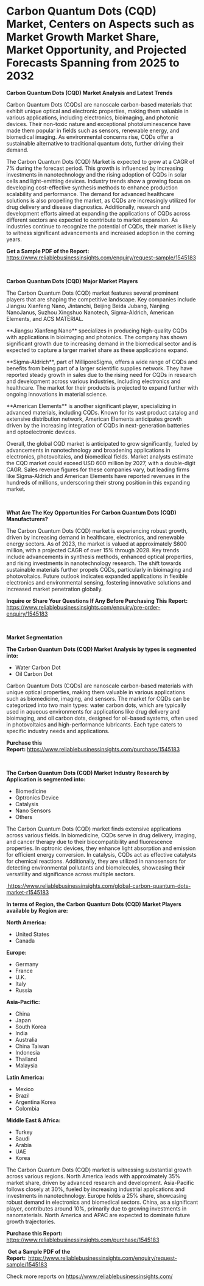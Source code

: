 <p><h1>Carbon Quantum Dots (CQD) Market, Centers on Aspects such as Market Growth Market Share, Market Opportunity, and Projected Forecasts Spanning from 2025 to 2032</h1></p><p><strong>Carbon Quantum Dots (CQD) Market Analysis and Latest Trends</strong></p>
<p><p>Carbon Quantum Dots (CQDs) are nanoscale carbon-based materials that exhibit unique optical and electronic properties, making them valuable in various applications, including electronics, bioimaging, and photonic devices. Their non-toxic nature and exceptional photoluminescence have made them popular in fields such as sensors, renewable energy, and biomedical imaging. As environmental concerns rise, CQDs offer a sustainable alternative to traditional quantum dots, further driving their demand.</p><p>The Carbon Quantum Dots (CQD) Market is expected to grow at a CAGR of 7% during the forecast period. This growth is influenced by increasing investments in nanotechnology and the rising adoption of CQDs in solar cells and light-emitting devices. Industry trends show a growing focus on developing cost-effective synthesis methods to enhance production scalability and performance. The demand for advanced healthcare solutions is also propelling the market, as CQDs are increasingly utilized for drug delivery and disease diagnostics. Additionally, research and development efforts aimed at expanding the applications of CQDs across different sectors are expected to contribute to market expansion. As industries continue to recognize the potential of CQDs, their market is likely to witness significant advancements and increased adoption in the coming years.</p></p>
<p><strong>Get a Sample PDF of the Report:&nbsp;</strong> <a href="https://www.reliablebusinessinsights.com/enquiry/request-sample/1545183?utm_campaign=39&utm_medium=2&utm_source=Github&utm_content=ia&utm_term=02022025&utm_id=carbon-quantum-dots-cqd">https://www.reliablebusinessinsights.com/enquiry/request-sample/1545183</a></p>
<p>&nbsp;</p>
<p><strong>Carbon Quantum Dots (CQD) Major Market Players</strong></p>
<p><p>The Carbon Quantum Dots (CQD) market features several prominent players that are shaping the competitive landscape. Key companies include Jiangsu Xianfeng Nano, Jintanchi, Beijing Beida Jubang, Nanjing NanoJanus, Suzhou Xingshuo Nanotech, Sigma-Aldrich, American Elements, and ACS MATERIAL.</p><p>**Jiangsu Xianfeng Nano** specializes in producing high-quality CQDs with applications in bioimaging and photonics. The company has shown significant growth due to increasing demand in the biomedical sector and is expected to capture a larger market share as these applications expand.</p><p>**Sigma-Aldrich**, part of MilliporeSigma, offers a wide range of CQDs and benefits from being part of a larger scientific supplies network. They have reported steady growth in sales due to the rising need for CQDs in research and development across various industries, including electronics and healthcare. The market for their products is projected to expand further with ongoing innovations in material science.</p><p>**American Elements** is another significant player, specializing in advanced materials, including CQDs. Known for its vast product catalog and extensive distribution network, American Elements anticipates growth driven by the increasing integration of CQDs in next-generation batteries and optoelectronic devices.</p><p>Overall, the global CQD market is anticipated to grow significantly, fueled by advancements in nanotechnology and broadening applications in electronics, photovoltaics, and biomedical fields. Market analysts estimate the CQD market could exceed USD 600 million by 2027, with a double-digit CAGR. Sales revenue figures for these companies vary, but leading firms like Sigma-Aldrich and American Elements have reported revenues in the hundreds of millions, underscoring their strong position in this expanding market.</p></p>
<p>&nbsp;</p>
<p><strong>What Are The Key Opportunities For Carbon Quantum Dots (CQD) Manufacturers?</strong></p>
<p><p>The Carbon Quantum Dots (CQD) market is experiencing robust growth, driven by increasing demand in healthcare, electronics, and renewable energy sectors. As of 2023, the market is valued at approximately $600 million, with a projected CAGR of over 15% through 2028. Key trends include advancements in synthesis methods, enhanced optical properties, and rising investments in nanotechnology research. The shift towards sustainable materials further propels CQDs, particularly in bioimaging and photovoltaics. Future outlook indicates expanded applications in flexible electronics and environmental sensing, fostering innovative solutions and increased market penetration globally.</p></p>
<p><strong>Inquire or Share Your Questions If Any Before Purchasing This Report:</strong> <a href="https://www.reliablebusinessinsights.com/enquiry/pre-order-enquiry/1545183?utm_campaign=39&utm_medium=2&utm_source=Github&utm_content=ia&utm_term=02022025&utm_id=carbon-quantum-dots-cqd">https://www.reliablebusinessinsights.com/enquiry/pre-order-enquiry/1545183</a></p>
<p>&nbsp;</p>
<p><strong>Market Segmentation</strong></p>
<p><strong>The Carbon Quantum Dots (CQD) Market Analysis by types is segmented into:</strong></p>
<p><ul><li>Water Carbon Dot</li><li>Oil Carbon Dot</li></ul></p>
<p><p>Carbon Quantum Dots (CQDs) are nanoscale carbon-based materials with unique optical properties, making them valuable in various applications such as biomedicine, imaging, and sensors. The market for CQDs can be categorized into two main types: water carbon dots, which are typically used in aqueous environments for applications like drug delivery and bioimaging, and oil carbon dots, designed for oil-based systems, often used in photovoltaics and high-performance lubricants. Each type caters to specific industry needs and applications.</p></p>
<p><strong>Purchase this Report:&nbsp;</strong><a href="https://www.reliablebusinessinsights.com/purchase/1545183?utm_campaign=39&utm_medium=2&utm_source=Github&utm_content=ia&utm_term=02022025&utm_id=carbon-quantum-dots-cqd">https://www.reliablebusinessinsights.com/purchase/1545183</a></p>
<p>&nbsp;</p>
<p><strong>The Carbon Quantum Dots (CQD) Market Industry Research by Application is segmented into:</strong></p>
<p><ul><li>Biomedicine</li><li>Optronics Device</li><li>Catalysis</li><li>Nano Sensors</li><li>Others</li></ul></p>
<p><p>The Carbon Quantum Dots (CQD) market finds extensive applications across various fields. In biomedicine, CQDs serve in drug delivery, imaging, and cancer therapy due to their biocompatibility and fluorescence properties. In optronic devices, they enhance light absorption and emission for efficient energy conversion. In catalysis, CQDs act as effective catalysts for chemical reactions. Additionally, they are utilized in nanosensors for detecting environmental pollutants and biomolecules, showcasing their versatility and significance across multiple sectors.</p></p>
<p><a href="https://www.reliablebusinessinsights.com/global-carbon-quantum-dots-market-r1545183?utm_campaign=39&utm_medium=2&utm_source=Github&utm_content=ia&utm_term=02022025&utm_id=carbon-quantum-dots-cqd">&nbsp;https://www.reliablebusinessinsights.com/global-carbon-quantum-dots-market-r1545183</a></p>
<p><strong>In terms of Region, the Carbon Quantum Dots (CQD) Market Players available by Region are:</strong></p>
<p>
    <p> <strong> North America: </strong>
        <ul>
            <li>United States</li>
            <li>Canada</li>
        </ul>
        </p> 
    <p> <strong> Europe: </strong>
        <ul>
            <li>Germany</li>
            <li>France</li>
            <li>U.K.</li>
            <li>Italy</li>
            <li>Russia</li>
        </ul>
        </p> 
    <p> <strong> Asia-Pacific: </strong>
        <ul>
            <li>China</li>
            <li>Japan</li>
            <li>South Korea</li>
            <li>India</li>
            <li>Australia</li>
            <li>China Taiwan</li>
            <li>Indonesia</li>
            <li>Thailand</li>
            <li>Malaysia</li>
        </ul>
        </p> 
    <p> <strong> Latin America: </strong>
        <ul>
            <li>Mexico</li>
            <li>Brazil</li>
            <li>Argentina Korea</li>
            <li>Colombia</li>
        </ul>
        </p> 
    <p> <strong> Middle East & Africa: </strong>
        <ul>
            <li>Turkey</li>
            <li>Saudi</li>
            <li>Arabia</li>
            <li>UAE</li>
            <li>Korea</li>
        </ul>
    </p>
    </p>
<p><p>The Carbon Quantum Dots (CQD) market is witnessing substantial growth across various regions. North America leads with approximately 35% market share, driven by advanced research and development. Asia-Pacific follows closely at 30%, fueled by increasing industrial applications and investments in nanotechnology. Europe holds a 25% share, showcasing robust demand in electronics and biomedical sectors. China, as a significant player, contributes around 10%, primarily due to growing investments in nanomaterials. North America and APAC are expected to dominate future growth trajectories.</p></p>
<p><strong>Purchase this Report: </strong><a href="https://www.reliablebusinessinsights.com/purchase/1545183?utm_campaign=39&utm_medium=2&utm_source=Github&utm_content=ia&utm_term=02022025&utm_id=carbon-quantum-dots-cqd">https://www.reliablebusinessinsights.com/purchase/1545183</a></p>
<p>&nbsp;<strong>Get a Sample PDF of the Report:&nbsp;&nbsp;</strong><a href="https://www.reliablebusinessinsights.com/enquiry/request-sample/1545183?utm_campaign=39&utm_medium=2&utm_source=Github&utm_content=ia&utm_term=02022025&utm_id=carbon-quantum-dots-cqd">https://www.reliablebusinessinsights.com/enquiry/request-sample/1545183</a></p>
<p><strong></strong></p>
<p>Check more reports on <a href="https://www.reliablebusinessinsights.com/?utm_campaign=39&utm_medium=2&utm_source=Github&utm_content=ia&utm_term=02022025&utm_id=carbon-quantum-dots-cqd">https://www.reliablebusinessinsights.com/</a></p>